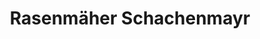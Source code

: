 ---
title: "Rasenmäher Schachenmayr"
url: /friedberg/rasenmaeher-schachenmayr/
shop: Garten-Center
---